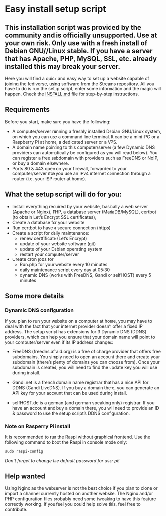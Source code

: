 # Easy install setup script

## This installation script was provided by the community and is officially unsupported. Use at your own risk. Only use with a fresh install of Debian GNU//Linux stable. If you have a server that has Apache, PHP, MySQL, SSL, etc. already installed this may break your server. 

Here you will find a quick and easy way to set up a website capable of joining the fediverse, using software from the Streams repository. All you have to do is run the setup script, enter some information and the magic will happen. Check the [INSTALL.md](INSTALL.md) file for step-by-step instructions.

## Requirements

Before you start, make sure you have the following:

- A computer/server running a freshly installed Debian GNU/Linux system, on which you can use a command line terminal.  It can be a mini-PC or a Raspberry Pi at home, a dedicated server or a VPS.
- A domain name pointing to this computer/server (a few Dynamic DNS providers can automatically be configured as you will read below). You can register a free subdomain with providers such as FreeDNS or NoIP, or buy a domain elsewhere.
- Ports 80 & 443 open on your firewall, forwarded to your computer/server ifœ you use an IPv4 internet connection through a router (i.e. your ISP router at home).

## What the setup script will do for you:

+ Install everything required by your website, basically a web server (Apache or Nginx), PHP, a database server (MariaDB/MySQL), certbot (to obtain Let’s Encrypt SSL certificates),
+ Create a database for your website
+ Run certbot to have a secure connection (http*s*)
+ Create a script for daily maintenance:
  - renew certfificate (Let’s Encrypt)
  - update of your website software (git)
  - update of your Debian operating system
  - restart your computer/server
+ Create cron jobs for
  - Run.php for your website every 10 minutes
  - daily maintenance script every day at 05:30
  - dynamic DNS (works with FreeDNS, Gandi or selfHOST) every 5 minutes

## Some more details

### Dynamic DNS configuration

If you plan to run your website on a computer at home, you may have to deal with the fact that your internet provider doesn’t offer a fixed IP address. The setup script has extensions for 3 Dynamic DNS (DDNS) providers, which can help you ensure that your domain name will point to your computer/server even if its IP address changes:

- FreeDNS (freedns.afraid.org) is a free of charge provider that offers free subdomains. You simply need to open an account there and create your subdomain (there’s plenty of domains you can choose from). Once your subdomain is created, you will need to find the update key you will use during install.

- Gandi.net is a french domain name registrar that has a nice API for DDNS (Gandi LiveDNS). If you buy a domain there, you can generate an API key for your account that can be used during install.

- selfHOST.de is a german (and german speaking only) registrar. If you have an account and buy a domain there, you will need to provide an ID & password to use the setup script’s DDNS configuration.

### Note on Rasperry Pi install

It is recommended to run the Raspi without graphical frontend. Use the following command to boot the Raspi in console mode only:

    sudo raspi-config

*Don’t forget to change the default password for user pi!*

## Help wanted

Using Nginx as the webserver is not the best choice if you plan to clone or import a channel currently hosted on another website. The Nginx and/or PHP configuration files probably need some tweaking to have this feature correctly working. If you feel you could help solve this, feel free to contribute.
